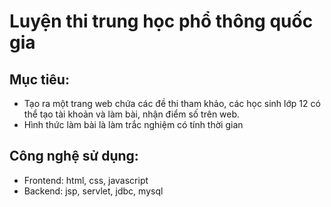 # Luyện thi trung học phổ thông quốc gia
## Mục tiêu:
- Tạo ra một trang web chứa các đề thi tham khảo, các học sinh lớp 12
có thể tạo tài khoản và làm bài, nhận điểm số trên web.
- Hình thức làm bài là làm trắc nghiệm có tính thời gian
## Công nghệ sử dụng:
- Frontend: html, css, javascript
- Backend: jsp, servlet, jdbc, mysql

